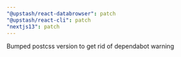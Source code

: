 ```yaml
---
"@upstash/react-databrowser": patch
"@upstash/react-cli": patch
"nextjs13": patch
---
```


Bumped postcss version to get rid of dependabot warning
